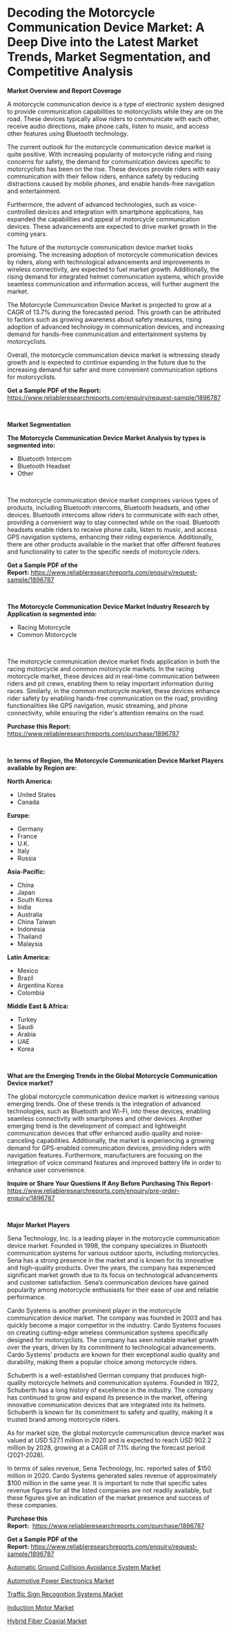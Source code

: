 <p><h1>Decoding the Motorcycle Communication Device Market: A Deep Dive into the Latest Market Trends, Market Segmentation, and Competitive Analysis</h1></p><p><strong>Market Overview and Report Coverage</strong></p>
<p><p>A motorcycle communication device is a type of electronic system designed to provide communication capabilities to motorcyclists while they are on the road. These devices typically allow riders to communicate with each other, receive audio directions, make phone calls, listen to music, and access other features using Bluetooth technology.</p><p>The current outlook for the motorcycle communication device market is quite positive. With increasing popularity of motorcycle riding and rising concerns for safety, the demand for communication devices specific to motorcyclists has been on the rise. These devices provide riders with easy communication with their fellow riders, enhance safety by reducing distractions caused by mobile phones, and enable hands-free navigation and entertainment.</p><p>Furthermore, the advent of advanced technologies, such as voice-controlled devices and integration with smartphone applications, has expanded the capabilities and appeal of motorcycle communication devices. These advancements are expected to drive market growth in the coming years.</p><p>The future of the motorcycle communication device market looks promising. The increasing adoption of motorcycle communication devices by riders, along with technological advancements and improvements in wireless connectivity, are expected to fuel market growth. Additionally, the rising demand for integrated helmet communication systems, which provide seamless communication and information access, will further augment the market.</p><p>The Motorcycle Communication Device Market is projected to grow at a CAGR of 13.7% during the forecasted period. This growth can be attributed to factors such as growing awareness about safety measures, rising adoption of advanced technology in communication devices, and increasing demand for hands-free communication and entertainment systems by motorcyclists.</p><p>Overall, the motorcycle communication device market is witnessing steady growth and is expected to continue expanding in the future due to the increasing demand for safer and more convenient communication options for motorcyclists.</p></p>
<p><strong>Get a Sample PDF of the Report:</strong> <a href="https://www.reliableresearchreports.com/enquiry/request-sample/1896787">https://www.reliableresearchreports.com/enquiry/request-sample/1896787</a></p>
<p>&nbsp;</p>
<p><strong>Market Segmentation</strong></p>
<p><strong>The Motorcycle Communication Device Market Analysis by types is segmented into:</strong></p>
<p><ul><li>Bluetooth Intercom</li><li>Bluetooth Headset</li><li>Other</li></ul></p>
<p>&nbsp;</p>
<p><p>The motorcycle communication device market comprises various types of products, including Bluetooth intercoms, Bluetooth headsets, and other devices. Bluetooth intercoms allow riders to communicate with each other, providing a convenient way to stay connected while on the road. Bluetooth headsets enable riders to receive phone calls, listen to music, and access GPS navigation systems, enhancing their riding experience. Additionally, there are other products available in the market that offer different features and functionality to cater to the specific needs of motorcycle riders.</p></p>
<p><strong>Get a Sample PDF of the Report:</strong>&nbsp;<a href="https://www.reliableresearchreports.com/enquiry/request-sample/1896787">https://www.reliableresearchreports.com/enquiry/request-sample/1896787</a></p>
<p>&nbsp;</p>
<p><strong>The Motorcycle Communication Device Market Industry Research by Application is segmented into:</strong></p>
<p><ul><li>Racing Motorcycle</li><li>Common Motorcycle</li></ul></p>
<p>&nbsp;</p>
<p><p>The motorcycle communication device market finds application in both the racing motorcycle and common motorcycle markets. In the racing motorcycle market, these devices aid in real-time communication between riders and pit crews, enabling them to relay important information during races. Similarly, in the common motorcycle market, these devices enhance rider safety by enabling hands-free communication on the road, providing functionalities like GPS navigation, music streaming, and phone connectivity, while ensuring the rider's attention remains on the road.</p></p>
<p><strong>Purchase this Report:</strong>&nbsp; <a href="https://www.reliableresearchreports.com/purchase/1896787">https://www.reliableresearchreports.com/purchase/1896787</a></p>
<p>&nbsp;</p>
<p><strong>In terms of Region, the Motorcycle Communication Device Market Players available by Region are:</strong></p>
<p>
    <p> <strong> North America: </strong>
        <ul>
            <li>United States</li>
            <li>Canada</li>
        </ul>
        </p> 
    <p> <strong> Europe: </strong>
        <ul>
            <li>Germany</li>
            <li>France</li>
            <li>U.K.</li>
            <li>Italy</li>
            <li>Russia</li>
        </ul>
        </p> 
    <p> <strong> Asia-Pacific: </strong>
        <ul>
            <li>China</li>
            <li>Japan</li>
            <li>South Korea</li>
            <li>India</li>
            <li>Australia</li>
            <li>China Taiwan</li>
            <li>Indonesia</li>
            <li>Thailand</li>
            <li>Malaysia</li>
        </ul>
        </p> 
    <p> <strong> Latin America: </strong>
        <ul>
            <li>Mexico</li>
            <li>Brazil</li>
            <li>Argentina Korea</li>
            <li>Colombia</li>
        </ul>
        </p> 
    <p> <strong> Middle East & Africa: </strong>
        <ul>
            <li>Turkey</li>
            <li>Saudi</li>
            <li>Arabia</li>
            <li>UAE</li>
            <li>Korea</li>
        </ul>
    </p>
    </p>
<p>&nbsp;</p>
<p><strong>What are the Emerging Trends in the Global Motorcycle Communication Device market?</strong></p>
<p><p>The global motorcycle communication device market is witnessing various emerging trends. One of these trends is the integration of advanced technologies, such as Bluetooth and Wi-Fi, into these devices, enabling seamless connectivity with smartphones and other devices. Another emerging trend is the development of compact and lightweight communication devices that offer enhanced audio quality and noise-canceling capabilities. Additionally, the market is experiencing a growing demand for GPS-enabled communication devices, providing riders with navigation features. Furthermore, manufacturers are focusing on the integration of voice command features and improved battery life in order to enhance user convenience.</p></p>
<p><strong>Inquire or Share Your Questions If Any Before Purchasing This Report</strong>- <a href="https://www.reliableresearchreports.com/enquiry/pre-order-enquiry/1896787">https://www.reliableresearchreports.com/enquiry/pre-order-enquiry/1896787</a></p>
<p>&nbsp;</p>
<p><strong>Major Market Players</strong></p>
<p><p>Sena Technology, Inc. is a leading player in the motorcycle communication device market. Founded in 1998, the company specializes in Bluetooth communication systems for various outdoor sports, including motorcycles. Sena has a strong presence in the market and is known for its innovative and high-quality products. Over the years, the company has experienced significant market growth due to its focus on technological advancements and customer satisfaction. Sena’s communication devices have gained popularity among motorcycle enthusiasts for their ease of use and reliable performance.</p><p>Cardo Systems is another prominent player in the motorcycle communication device market. The company was founded in 2003 and has quickly become a major competitor in the industry. Cardo Systems focuses on creating cutting-edge wireless communication systems specifically designed for motorcyclists. The company has seen notable market growth over the years, driven by its commitment to technological advancements. Cardo Systems’ products are known for their exceptional audio quality and durability, making them a popular choice among motorcycle riders.</p><p>Schuberth is a well-established German company that produces high-quality motorcycle helmets and communication systems. Founded in 1922, Schuberth has a long history of excellence in the industry. The company has continued to grow and expand its presence in the market, offering innovative communication devices that are integrated into its helmets. Schuberth is known for its commitment to safety and quality, making it a trusted brand among motorcycle riders.</p><p>As for market size, the global motorcycle communication device market was valued at USD 527.1 million in 2020 and is expected to reach USD 902.2 million by 2028, growing at a CAGR of 7.1% during the forecast period (2021-2028).</p><p>In terms of sales revenue, Sena Technology, Inc. reported sales of $150 million in 2020. Cardo Systems generated sales revenue of approximately $100 million in the same year. It is important to note that specific sales revenue figures for all the listed companies are not readily available, but these figures give an indication of the market presence and success of these companies.</p></p>
<p><strong>Purchase this Report:</strong>&nbsp;&nbsp;<a href="https://www.reliableresearchreports.com/purchase/1896787">https://www.reliableresearchreports.com/purchase/1896787</a></p>
<p></p>
<p><strong>Get a Sample PDF of the Report:</strong>&nbsp;<a href="https://www.reliableresearchreports.com/enquiry/request-sample/1896787">https://www.reliableresearchreports.com/enquiry/request-sample/1896787</a></p>
<p><p><a href="https://www.linkedin.com/pulse/automatic-ground-collision-avoidance-system-market-research-ri2pf/">Automatic Ground Collision Avoidance System Market</a></p><p><a href="https://github.com/gdfhhhj/Market-Research-Report-List-1/blob/main/automotive-power-electronics-market.md">Automotive Power Electronics Market</a></p><p><a href="https://github.com/luckyshygirl/Market-Research-Report-List-1/blob/main/traffic-sign-recognition-systems-market.md">Traffic Sign Recognition Systems Market</a></p><p><a href="https://medium.com/@unamorgan6655/induction-motor-market-size-market-outlook-and-market-forecast-2023-to-2030-751f545f03be">Induction Motor Market</a></p><p><a href="https://medium.com/@lowellgreen2023/hybrid-fiber-coaxial-nbsp-market-focuses-on-market-share-size-and-projected-forecast-till-2030-a9f54418df8b">Hybrid Fiber Coaxial Market</a></p></p>